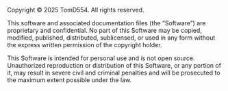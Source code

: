 Copyright © 2025 TomD554. All rights reserved.

This software and associated documentation files (the “Software”) are proprietary and confidential. 
No part of this Software may be copied, modified, published, distributed, sublicensed, or used in any form 
without the express written permission of the copyright holder.

This Software is intended for personal use and is not open source.  
Unauthorized reproduction or distribution of this Software, or any portion of it, may result in severe 
civil and criminal penalties and will be prosecuted to the maximum extent possible under the law.
